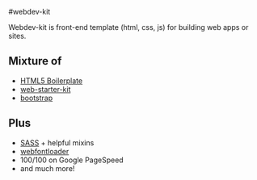 #webdev-kit

Webdev-kit is front-end template (html, css, js) for building web apps or sites.

## Mixture of

* [HTML5 Boilerplate](https://github.com/h5bp/html5-boilerplate)
* [web-starter-kit](https://github.com/google/web-starter-kit)
* [bootstrap](https://github.com/twbs/bootstrap)

## Plus

* [SASS](https://github.com/sass/sass) + helpful mixins
* [webfontloader](https://github.com/typekit/webfontloader)
* 100/100 on Google PageSpeed
* and much more!
